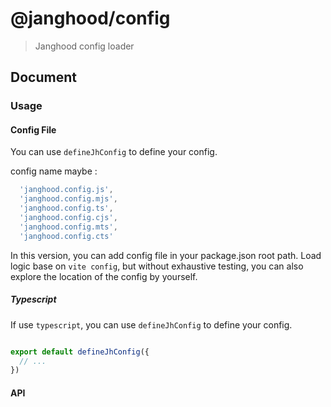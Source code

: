 # @janghood/config

> Janghood config loader


## Document


### Usage

#### Config File

You can use `defineJhConfig` to define your config.

config name maybe :

```typescript
  'janghood.config.js',
  'janghood.config.mjs',
  'janghood.config.ts',
  'janghood.config.cjs',
  'janghood.config.mts',
  'janghood.config.cts'
```

In this version, you can add config file in your package.json root path.
Load logic base on `vite config`, but without exhaustive testing, you can also explore the location of the config by yourself.

##### Typescript

If use `typescript`, you can use `defineJhConfig` to define your config.

```typescript

export default defineJhConfig({
  // ...
})

```

#### API


